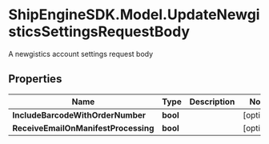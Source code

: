 # ShipEngineSDK.Model.UpdateNewgisticsSettingsRequestBody
A newgistics account settings request body

## Properties

Name | Type | Description | Notes
------------ | ------------- | ------------- | -------------
**IncludeBarcodeWithOrderNumber** | **bool** |  | [optional] 
**ReceiveEmailOnManifestProcessing** | **bool** |  | [optional] 

